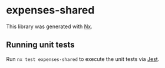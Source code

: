 # expenses-shared

This library was generated with [Nx](https://nx.dev).

## Running unit tests

Run `nx test expenses-shared` to execute the unit tests via [Jest](https://jestjs.io).
